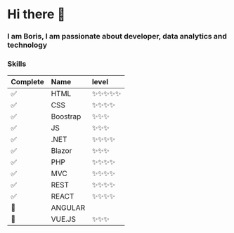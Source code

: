 # Hi there 👋
### I am Boris, I am passionate about developer, data analytics and technology

### Skills
| Complete  |  Name  | level |
|-----------|:----   |:----|
|:white_check_mark:    | HTML       |:sparkles::sparkles::sparkles::sparkles::sparkles:|
|:white_check_mark:    | CSS        |:sparkles::sparkles::sparkles::sparkles:|
|:white_check_mark:    | Boostrap   |:sparkles::sparkles::sparkles:|
|:white_check_mark:    | JS         |:sparkles::sparkles::sparkles:|
|:white_check_mark:    | .NET       |:sparkles::sparkles::sparkles::sparkles:|
|:white_check_mark:    | Blazor     |:sparkles::sparkles::sparkles:|
|:white_check_mark:    | PHP        |:sparkles::sparkles::sparkles::sparkles:|
|:white_check_mark:    | MVC        |:sparkles::sparkles::sparkles::sparkles:|
|:white_check_mark:    | REST       |:sparkles::sparkles::sparkles::sparkles:|
|:white_check_mark:    | REACT      |:sparkles::sparkles::sparkles::sparkles:|
|:white_square_button: | ANGULAR    ||
|:white_square_button: | VUE.JS     |:sparkles::sparkles::sparkles:|
<!--
**BorisTorrejon/BorisTorrejon** is a ✨ _special_ ✨ repository because its `README.md` (this file) appears on your GitHub profile.

Here are some ideas to get you started:

- 🔭 I’m currently working on ...
- 🌱 I’m currently learning ...
- 👯 I’m looking to collaborate on ...
- 🤔 I’m looking for help with ...
- 💬 Ask me about ...
- 📫 How to reach me: ...
- 😄 Pronouns: ...
- ⚡ Fun fact: ...
-->
